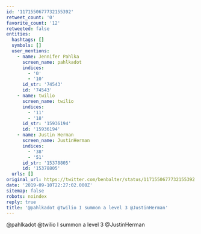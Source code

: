 ```yaml
---
id: '1171550677732155392'
retweet_count: '0'
favorite_count: '12'
retweeted: false
entities:
  hashtags: []
  symbols: []
  user_mentions:
    - name: Jennifer Pahlka
      screen_name: pahlkadot
      indices:
        - '0'
        - '10'
      id_str: '74543'
      id: '74543'
    - name: twilio
      screen_name: twilio
      indices:
        - '11'
        - '18'
      id_str: '15936194'
      id: '15936194'
    - name: Justin Herman
      screen_name: JustinHerman
      indices:
        - '38'
        - '51'
      id_str: '15378805'
      id: '15378805'
  urls: []
original_url: https://twitter.com/benbalter/status/1171550677732155392
date: '2019-09-10T22:27:02.000Z'
sitemap: false
robots: noindex
reply: true
title: '@pahlkadot @twilio I summon a level 3 @JustinHerman'
---
```


@pahlkadot @twilio I summon a level 3 @JustinHerman